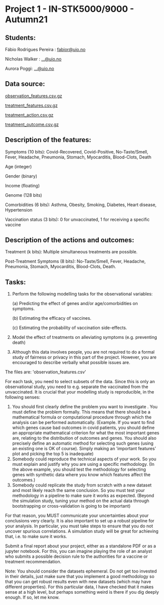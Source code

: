 # **Project 1 - IN-STK5000/9000 - Autumn21**

## **Students:**
Fábio Rodrigues Pereira : fabior@uio.no

Nicholas Walker : ...@uio.no

Aurora Poggi: ...@uio.no


## **Data source:**
[observation_features.csv.gz](https://raw.githubusercontent.com/fabiorodp/IN_STK5000_Adaptive_methods_for_data_based_decision_making/main/project1/data/observation_features.csv.gz)

[treatment_features.csv.gz](https://raw.githubusercontent.com/fabiorodp/IN_STK5000_Adaptive_methods_for_data_based_decision_making/main/project1/data/treatment_features.csv.gz)

[treatment_action.csv.gz](https://raw.githubusercontent.com/fabiorodp/IN_STK5000_Adaptive_methods_for_data_based_decision_making/main/project1/data/treatment_actions.csv.gz)

[treatment_outcome.csv.gz](https://raw.githubusercontent.com/fabiorodp/IN_STK5000_Adaptive_methods_for_data_based_decision_making/main/project1/data/treatment_outcomes.csv.gz)

## **Description of the features:**
Symptoms (10 bits): Covid-Recovered, Covid-Positive, No-Taste/Smell, Fever, Headache, Pneumonia, Stomach, Myocarditis, Blood-Clots, Death

Age (integer)

Gender (binary)

Income (floating)

Genome (128 bits)

Comorbidities (6 bits): Asthma, Obesity, Smoking, Diabetes, Heart disease, Hypertension

Vaccination status (3 bits): 0 for unvaccinated, 1 for receiving a specific vaccine

## **Description of the actions and outcomes:**
Treatment (k bits): Multiple simultaneous treatments are possible.

Post-Treatment Symptoms (8 bits): No-Taste/Smell, Fever, Headache, Pneumonia, Stomach, Myocarditis, Blood-Clots, Death.


## **Tasks:**
1. Perform the following modelling tasks for the observational variables:

   (a) Predicting the effect of genes and/or age/comorbidities on symptoms.

   (b) Estimating the efficacy of vaccines.
   
   (c) Estimating the probability of vaccination side-effects.

2. Model the effect of treatments on alleviating symptoms (e.g. preventing death)

3. Although this data involves people, you are not required to do a formal study of fairness or privacy in this part of the project. However, you are encouraged to describe verbally what possible issues are.

The files are: 'observation_features.csv'

For each task, you need to select subsets of the data. Since this is only an observational study, you need to e.g. separate the vaccinated from the unvaccinated. It is crucial that your modelling study is reproducible, in the following senses:

1. You should first clearly define the problem you want to investigate . You must define the problem formally. This means that there should be a mathematical formula or computational procedure through which the analysis can be performed automatically. (Example. If you want to find which genes cause bad outcomes in covid patients, you should define an appropriate mathematical criterion for what the most important genes are, relating to the distribution of outcomes and genes. You should also precisely define an automatic method for selecting such genes (using an existing one is OK of course). Simply making an 'important features' plot and picking the top 5 is inadequate)
2. Somebody could reproduce the technical aspects of your work. So you must explain and justify why you are using a specific methodology. (In the above example, you should test the methodology for selecting genes with synthetic data where you know which features affect the outcomes.)
3. Somebody could replicate the study from scratch with a new dataset and most likely reach the same conclusion. So you must test your methodology in a pipeline to make sure it works as expected. (Beyond the simulation study, tuning your method on the actual data through bootstrapping or cross-validation is going to be important)

For that reason, you MUST communicate your uncertainties about your conclusions very clearly. It is also important to set up a robust pipeline for your analysis. In particular, you must take steps to ensure that you do not uncover spurious correlations. A simulation study will be great for achieving that, i.e. to make sure it works.

Submit a final report about your project, either as a standalone PDF or as a jupyter notebook. For this, you can imagine playing the role of an analyst who submits a possible decision rule to the authorities for a vaccine or treatment recommendation.

Note: You should consider the datasets ephemeral. Do not get too invested in their details, just make sure that you implement a good methodology so that you can get robust results even with new datasets (which may have different properties). For this particular data, I have checked that it makes sense at a high level, but perhaps something weird is there if you dig deeply enough. If so, let me know.